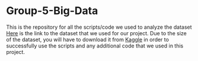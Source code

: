 # Group-5-Big-Data
This is the repository for all the scripts/code we used to analyze the dataset
[Here](https://www.kaggle.com/ikarus777/best-artworks-of-all-time/data) is the link to the dataset that we used for our project. Due to the size of the dataset, you will have to download it from [Kaggle](https://www.kaggle.com/ikarus777/best-artworks-of-all-time/data) in order to successfully use the scripts and any additional code that we used in this project.
